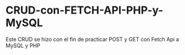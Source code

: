 # CRUD-con-FETCH-API-PHP-y-MySQL

Este CRUD se hizo con el fin de practicar POST y GET con Fetch Api a MySQL y PHP 
